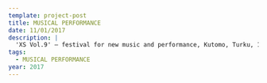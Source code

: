 ```yaml
---
template: project-post
title: MUSICAL PERFORMANCE
date: 11/01/2017
description: |
  'XS Vol.9' – festival for new music and performance, Kutomo, Turku, 11/2017
tags:
  - MUSICAL PERFORMANCE
year: 2017
---
```

